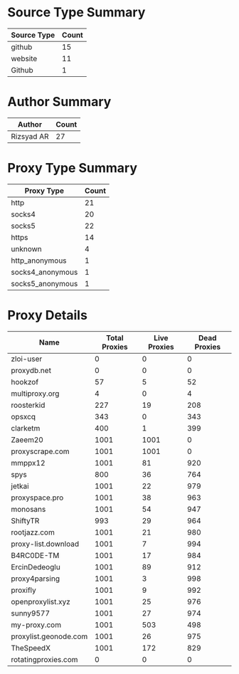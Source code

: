 # Source Type Summary

| Source Type | Count |
|-------------|-------|
| github | 15 |
| website | 11 |
| Github | 1 |


# Author Summary

| Author | Count |
|--------|-------|
| Rizsyad AR | 27 |


# Proxy Type Summary

| Proxy Type | Count |
|------------|-------|
| http | 21 |
| socks4 | 20 |
| socks5 | 22 |
| https | 14 |
| unknown | 4 |
| http_anonymous | 1 |
| socks4_anonymous | 1 |
| socks5_anonymous | 1 |


# Proxy Details

| Name | Total Proxies | Live Proxies | Dead Proxies |
|------|---------------|--------------|---------------|
| zloi-user | 0 | 0 | 0 |
| proxydb.net | 0 | 0 | 0 |
| hookzof | 57 | 5 | 52 |
| multiproxy.org | 4 | 0 | 4 |
| roosterkid | 227 | 19 | 208 |
| opsxcq | 343 | 0 | 343 |
| clarketm | 400 | 1 | 399 |
| Zaeem20 | 1001 | 1001 | 0 |
| proxyscrape.com | 1001 | 1001 | 0 |
| mmppx12 | 1001 | 81 | 920 |
| spys | 800 | 36 | 764 |
| jetkai | 1001 | 22 | 979 |
| proxyspace.pro | 1001 | 38 | 963 |
| monosans | 1001 | 54 | 947 |
| ShiftyTR | 993 | 29 | 964 |
| rootjazz.com | 1001 | 21 | 980 |
| proxy-list.download | 1001 | 7 | 994 |
| B4RC0DE-TM | 1001 | 17 | 984 |
| ErcinDedeoglu | 1001 | 89 | 912 |
| proxy4parsing | 1001 | 3 | 998 |
| proxifly | 1001 | 9 | 992 |
| openproxylist.xyz | 1001 | 25 | 976 |
| sunny9577 | 1001 | 27 | 974 |
| my-proxy.com | 1001 | 503 | 498 |
| proxylist.geonode.com | 1001 | 26 | 975 |
| TheSpeedX | 1001 | 172 | 829 |
| rotatingproxies.com | 0 | 0 | 0 |
